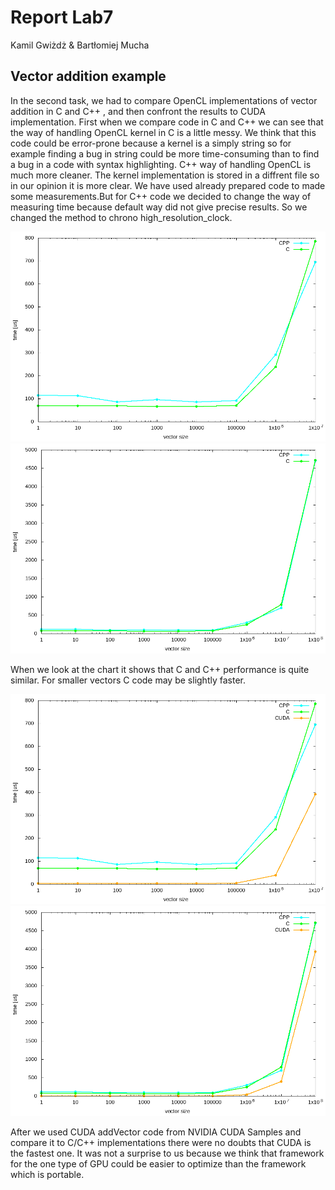 # Report Lab7

Kamil Gwiżdż & Bartłomiej Mucha

## Vector addition example
In the second task, we had to compare OpenCL implementations of vector addition in C and C++ , and then confront the results to CUDA implementation.
First when we compare code in C and C++ we can see that the way of handling OpenCL kernel in C is a little messy. We think that this code could 
be error-prone because a kernel is a simply string so for example finding a bug in string could be more time-consuming than to find a bug in a code with
syntax highlighting. C++ way of handling OpenCL is much more cleaner. The kernel implementation is stored in a diffrent file so in our opinion it is more clear.
We have used already prepared code to made some measurements.But for C++ code we decided to change the way of measuring time because default way did not give precise results.
So we changed the method to chrono high_resolution_clock.

![Compare C and CPP](../lab7/C_CPP_2.png)
![Compare C and CPP 2](../lab7/C_CPP_1.png)

When we look at the chart it shows that C and C++ performance is quite similar. For smaller vectors C code may be slightly faster.

![Compare C, CPP and CUDA](../lab7/C_CPP_CUDA_2.png)
![Compare C,CPP and CUDA 2](../lab7/C_CPP_CUDA_1.png)

After we used CUDA addVector code from NVIDIA CUDA Samples and compare it to C/C++ implementations there were no doubts that CUDA is the fastest one.
It was not a surprise to us because we think that framework for the one type of GPU could be easier to optimize than the framework which is portable.
